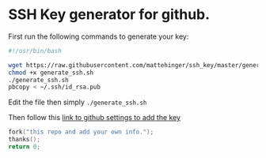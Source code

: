# SSH Key generator for github.

First run the following commands to generate your key:

```bash
#!/usr/bin/bash

wget https://raw.githubusercontent.com/mattehinger/ssh_key/master/generate_ssh.sh
chmod +x generate_ssh.sh
./generate_ssh.sh
pbcopy < ~/.ssh/id_rsa.pub
```

Edit the file then simply `./generate_ssh.sh`

Then follow this [link to github settings to add the key](https://github.com/settings/keys)

```C++
fork("this repo and add your own info.");
thanks();
return 0;
```
